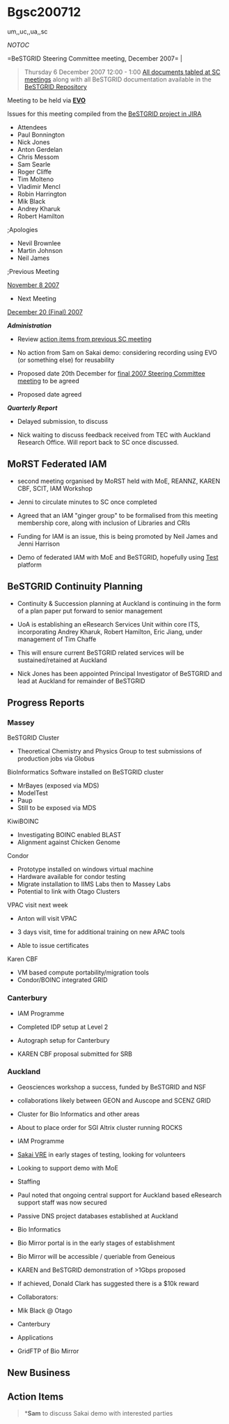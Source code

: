 # Bgsc200712

um,,uc,,ua,,sc

_*NOTOC*_

=BeSTGRID Steering Committee meeting, December 2007= |

>  Thursday 6 December 2007
>  12:00 - 1:00
>  [All documents tabled at SC meetings](https://svn.csi.ac.nz/svn/bestgrid/community/sc/) along with all BeSTGRID documentation available in the [BeSTGRID Repository](https://svn.csi.ac.nz/svn/bestgrid/)

Meeting to be held via **[EVO](http://evo.vrvs.org/)**

Issues for this meeting compiled from the [BeSTGRID project in JIRA](http://support.csi.ac.nz:8080/browse/BG)

- Attendees
- Paul Bonnington
- Nick Jones
- Anton Gerdelan
- Chris Messom
- Sam Searle
- Roger Cliffe
- Tim Molteno
- Vladimir Mencl
- Robin Harrington
- Mik Black
- Andrey Kharuk
- Robert Hamilton

;Apologies
- Nevil Brownlee
- Martin Johnson
- Neil James

;Previous Meeting

[November 8 2007](/wiki/spaces/BeSTGRID/pages/3816950504)
- Next Meeting

[December 20 (Final) 2007](/wiki/spaces/BeSTGRID/pages/3816950610)

***Administration***
- Review [action items from previous SC meeting](/wiki/spaces/BeSTGRID/pages/3816950504#Bgsc200711.1-ActionItems)
	
- No action from Sam on Sakai demo: considering recording using EVO (or something else) for reusability
- Proposed date 20th December for [final 2007 Steering Committee meeting](/wiki/spaces/BeSTGRID/pages/3816950610) to be agreed
	
- Proposed date agreed

***Quarterly Report***
- Delayed submission, to discuss
	
- Nick waiting to discuss feedback received from TEC with Auckland Research Office. Will report back to SC once discussed.

## MoRST Federated IAM

- second meeting organised by MoRST held with MoE, REANNZ, KAREN CBF, SCIT, IAM Workshop
	
- Jenni to circulate minutes to SC once completed
- Agreed that an IAM "ginger group" to be formalised from this meeting membership core, along with inclusion of Libraries and CRIs
- Funding for IAM is an issue, this is being promoted by Neil James and Jenni Harrison
- Demo of federated IAM with MoE and BeSTGRID, hopefully using [Test](http://vre.test.bestgrid.org) platform

## BeSTGRID Continuity Planning

- Continuity & Succession planning at Auckland is continuing in the form of a plan paper put forward to senior management
	
- UoA is establishing an eResearch Services Unit within core ITS, incorporating Andrey Kharuk, Robert Hamilton, Eric Jiang, under management of Tim Chaffe
		
- This will ensure current BeSTGRID related services will be sustained/retained at Auckland
- Nick Jones has been appointed Principal Investigator of BeSTGRID and lead at Auckland for remainder of BeSTGRID

## Progress Reports

### Massey

BeSTGRID Cluster

- Theoretical Chemistry and Physics Group to test submissions of production jobs via Globus

BioInformatics Software installed on BeSTGRID cluster
- MrBayes (exposed via MDS)
- ModelTest
- Paup
- Still to be exposed via MDS

KiwiBOINC
- Investigating BOINC enabled BLAST
- Alignment against Chicken Genome

Condor
- Prototype installed on windows virtual machine
- Hardware available for condor testing
- Migrate installation to IIMS Labs then to Massey Labs
- Potential to link with Otago Clusters

VPAC visit next week
- Anton will visit VPAC
	
- 3 days visit, time for additional training on new APAC tools
- Able to issue certificates

Karen CBF
- VM based compute portability/migration tools
- Condor/BOINC integrated GRID

### Canterbury

- IAM Programme
	
- Completed IDP setup at Level 2
- Autograph setup for Canterbury
- KAREN CBF proposal submitted for SRB

### Auckland

- Geosciences workshop a success, funded by BeSTGRID and NSF
	
- collaborations likely between GEON and Auscope and SCENZ GRID
- Cluster for Bio Informatics and other areas
	
- About to place order for SGI Altrix cluster running ROCKS
- IAM Programme
	
- [Sakai VRE](http://vre.test.bestgrid.org) in early stages of testing, looking for volunteers
- Looking to support demo with MoE
- Staffing
	
- Paul noted that ongoing central support for Auckland based eResearch support staff was now secured
- Passive DNS project databases established at Auckland
- Bio Informatics
	
- Bio Mirror portal is in the early stages of establishment
- Bio Mirror will be accessible / queriable from Geneious
- KAREN and BeSTGRID demonstration of >1Gbps proposed
	
- If achieved, Donald Clark has suggested there is a $10k reward
- Collaborators:
		
- Mik Black @ Otago
- Canterbury
- Applications
		
- GridFTP of Bio Mirror

## New Business

## Action Items

>  ***Sam** to discuss Sakai demo with interested parties
